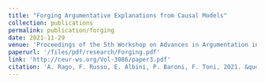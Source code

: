 ```yaml
---
title: "Forging Argumentative Explanations from Causal Models"
collection: publications
permalink: publication/forging
date: 2021-11-29
venue: 'Proceedings of the 5th Workshop on Advances in Argumentation in Artificial Intelligence 2021 co-located with the 20th International Conference of the Italian Association for Artificial Intelligence (AIxIA 2021). Milan, Italy, November 29th, 2021.'
paperurl: '/files/pdf/research/Forging.pdf'
link: 'http://ceur-ws.org/Vol-3086/paper3.pdf'
citation: 'A. Rago, F. Russo, E. Albini, P. Baroni, F. Toni, 2021. &quot;Forging Argumentative Explanations from Causal Models.&quot; <i>Proceedings of the 5th Workshop on Advances in Argumentation in Artificial Intelligence 2021 co-located with the 20th International Conference of the Italian Association for Artificial Intelligence (AIxIA 2021). Milan, Italy, November 29th, 2021.</i>'
---
```

